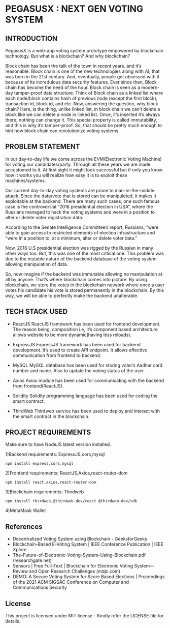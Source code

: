 # PEGASUSX : NEXT GEN VOTING SYSTEM
## INTRODUCTION
PegasusX is a web-app voting system prototype empowered by blockchain technology.
But what is a blockchain? And why blockchain?

Block chain has been the talk of the town in recent years. and it’s reasonable.
Block chain is one of the new technologies along with AI, that was born in the 21st century. And, eventually, people got obsessed with it because of its incredulous data security features. Ever since then, Block chain has become the need of the hour.
Block chain is seen as a modern-day tamper-proof data structure. Think of Block chain as a linked list where each node/block contains hash of previous node (except the first block), transaction id, block id, and etc. Now, answering the question, why block chain? Here, is the thing, unlike linked list, in block chain we can’t delete a block like we can delete a node in linked list. Once, it’s inserted it’s always there; nothing can change it. This special property is called immutability, and this is why it’s tamper-proof.
So, that should be pretty much enough to hint how block chain can revolutionize voting systems.

## PROBLEM STATEMENT
In our day-to-day life we come across the EVM(Electronic Voting Machine) for voting our candidates/party. Through all these years we are made accustomed to it. At first sight it might look successful but if only you know how it works you will realize how easy it is to exploit these machines/systems.

Our current day-to-day voting systems are prone to man-in-the-middle attack. Since the data/vote that is stored can be manipulated, it makes it exploitable at the backend. There are many such cases, one such famous case is the controversial “2016 presidential election in USA”, where the Russians managed to hack the voting systems and were in a position to alter or delete voter registration data.

According to the Senate Intelligence Committee’s report,
Russians, ”were able to gain access to restricted elements of election infrastructure and “were in a position to, at a minimum, alter or delete voter data.”

Now, 2016 U.S presidential election was rigged by the Russian in many other ways too.  But, this was one of the most critical one. This problem was due to the mutable nature of the backend database of the voting system allowing manipulation of data.

So, now imagine if the backend was immutable allowing no manipulation at all by anyone. That’s where blockchain comes into picture. By using blockchain, we store the votes in the blockchain network where once a user votes his candidate his vote is stored permanently in the blockchain. By this way, we will be able to perfectly make the backend unalterable.

## TECH STACK USED
+ ReactJS
	ReactJS framework has been used for frontend development. The reason being, composition i.e, it’s component based architecture allows website to be more dynamic(having less reloads).

+ ExpressJS
	ExpressJS framework has been used for backend development. It’s used to create API endpoint. It allows effective communication from frontend to backend.
 
+ MySQL
	MySQL database has been used for storing voter’s Aadhar card number and name. Also to update the voting status of the user.

+ Axios
	Axios module has been used for communicating with the backend from frontend(ReactJS).

+ Solidity
	Solidity programming language has been used for coding the smart contract.

+ ThirdWeb
	Thirdweb service has been used to deploy and interact with the smart contract in the blockchain.

## PROJECT REQUIREMENTS
Make sure to have NodeJS latest version installed.

1)Backend requirements: ExpressJS,cors,mysql

	npm install express,cors,mysql

2)Frontend requirements: ReactJS,Axios,react-router-dom

	npm install react,axios,react-router-dom

3)Blockchain requirements: Thirdweb 
	
 	npm install thirdweb,@thirdweb-dev/react @thirdweb-dev/sdk

4)MetaMask Wallet

## References
+ Decentralized Voting System using Blockchain - GeeksforGeeks
+ Blockchain-Based E-Voting System | IEEE Conference Publication | IEEE Xplore
+ The-Future-of-Electronic-Voting-System-Using-Blockchain.pdf (researchgate.net)
+ Sensors | Free Full-Text | Blockchain for Electronic Voting System—Review and Open Research Challenges (mdpi.com)
+ DEMO: A Secure Voting System for Score Based Elections | Proceedings of the 2021 ACM SIGSAC Conference on Computer and Communications Security

## License
This project is licensed under MIT license - Kindly refer the LICENSE file for details.
